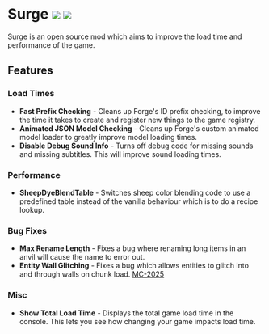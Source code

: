 # Surge [![](http://cf.way2muchnoise.eu/250290.svg)](https://minecraft.curseforge.com/projects/250290) [![](http://cf.way2muchnoise.eu/versions/250290.svg)](https://minecraft.curseforge.com/projects/250290)
Surge is an open source mod which aims to improve the load time and performance of the game. 

## Features

### Load Times
- **Fast Prefix Checking** - Cleans up Forge's ID prefix checking, to improve the time it takes to create and register new things to the game registry. 
- **Animated JSON Model Checking** - Cleans up Forge's custom animated model loader to greatly improve model loading times.
- **Disable Debug Sound Info** - Turns off debug code for missing sounds and missing subtitles. This will improve sound loading times.

### Performance
- **SheepDyeBlendTable** - Switches sheep color blending code to use a predefined table instead of the vanilla behaviour which is to do a recipe lookup.

### Bug Fixes
- **Max Rename Length** - Fixes a bug where renaming long items in an anvil will cause the name to error out.
- **Entity Wall Glitching** - Fixes a bug which allows entities to glitch into and through walls on chunk load. [MC-2025](https://bugs.mojang.com/browse/MC-2025)

### Misc
- **Show Total Load Time** - Displays the total game load time in the console. This lets you see how changing your game impacts load time.